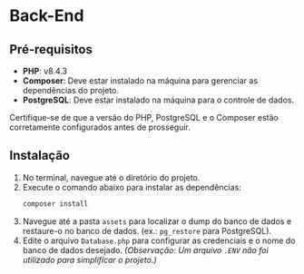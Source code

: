# Back-End

## Pré-requisitos
- **PHP**: v8.4.3
- **Composer**: Deve estar instalado na máquina para gerenciar as dependências do projeto.
- **PostgreSQL**: Deve estar instalado na máquina para o controle de dados.

Certifique-se de que a versão do PHP, PostgreSQL e o Composer estão corretamente configurados antes de prosseguir.

## Instalação
1. No terminal, navegue até o diretório do projeto.
2. Execute o comando abaixo para instalar as dependências:
   ```bash
   composer install
3. Navegue até a pasta `assets` para localizar o dump do banco de dados e restaure-o no banco de dados. (ex.: `pg_restore` para PostgreSQL).
4. Edite o arquivo `Database.php` para configurar as credenciais e o nome do banco de dados desejado. *(Observação: Um arquivo `.ENV` não foi utilizado para simplificar o projeto.)*

